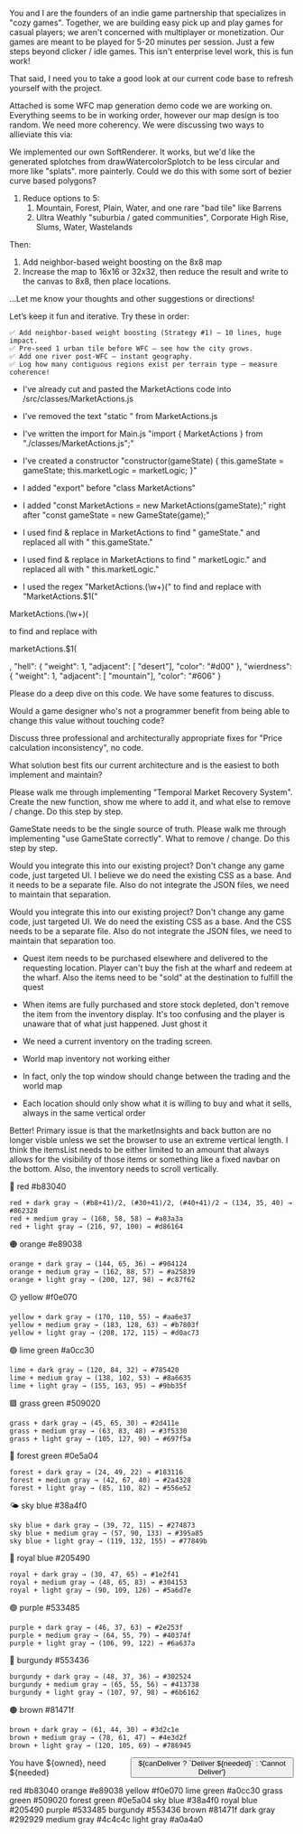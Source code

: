 You and I are the founders of an indie game partnership that specializes in "cozy games". Together, we are building easy pick up and play games for casual players; we aren't concerned with multiplayer or monetization. Our games are meant to be played for 5-20 minutes per session. Just a few steps beyond clicker / idle games. This isn't enterprise level work, this is fun work! 




That said, I need you to take a good look at our current code base to refresh yourself with the project.


Attached is some WFC map generation demo code we are working on. Everything seems to be in working order, however our map design is too random. We need more coherency. We were discussing two ways to allieviate this via:









We implemented our own SoftRenderer. It works, but we'd like the generated splotches from drawWatercolorSplotch to be less circular and more like "splats". more painterly. Could we do this with some sort of bezier curve based polygons?




1. Reduce options to 5:
   1.  Mountain, Forest, Plain, Water, and one rare "bad tile" like Barrens
   2.  Ultra Weathly "suburbia / gated communities", Corporate High Rise, Slums, Water, Wastelands
  

Then:

1. Add neighbor-based weight boosting on the 8x8 map
2. Increase the map to 16x16 or 32x32, then reduce the result and write to the canvas to 8x8, then place locations.



...Let me know your thoughts and other suggestions or directions!






Let’s keep it fun and iterative. Try these in order: 

    ✅ Add neighbor-based weight boosting (Strategy #1) — 10 lines, huge impact.
    ✅ Pre-seed 1 urban tile before WFC — see how the city grows.
    ✅ Add one river post-WFC — instant geography.
    ✅ Log how many contiguous regions exist per terrain type — measure coherence!
     


     




- I've already cut and pasted the MarketActions code into /src/classes/MarketActions.js
- I've removed the text "static " from MarketActions.js
- I've written the import for Main.js "import { MarketActions } from "./classes/MarketActions.js";"
- I've created a constructor "constructor(gameState) {
        this.gameState = gameState;
        this.marketLogic = marketLogic;
    }"
- I added "export" before "class MarketActions"
- I added "const MarketActions = new MarketActions(gameState);" right after "const gameState = new GameState(game);"
- I used find & replace in MarketActions to find " gameState." and replaced all with " this.gameState."
- I used find & replace in MarketActions to find " marketLogic." and replaced all with " this.marketLogic."


- I used the regex "MarketActions\.(\w+)\(" to find and replace with "MarketActions.$1("


MarketActions\.(\w+)\( 

to find and replace with 

marketActions.$1(

,
  "hell": {
    "weight": 1,
    "adjacent": [ "desert"],
    "color": "#d00"
  },
  "wierdness": {
    "weight": 1,
    "adjacent": [ "mountain"],
    "color": "#606"
  }



Please do a deep dive on this code. We have some features to discuss.



 Would a game designer who's not a programmer benefit from being able to change this value without touching code?







Discuss three professional and architecturally appropriate fixes for "Price calculation inconsistency", no code.



What solution best fits our current architecture and is the easiest to both implement and maintain?



Please walk me through implementing "Temporal Market Recovery System". Create the new function, show me where to add it, and what else to remove / change. Do this step by step.

GameState needs to be the single source of truth. Please walk me through implementing "use GameState correctly". What to remove / change. Do this step by step.



Would you integrate this into our existing project? Don't change any game code, just targeted UI. I believe we do need the existing CSS as a base. And it needs to be a separate file. Also do not integrate the JSON files, we need to maintain that separation.


Would you integrate this into our existing project? Don't change any game code, just targeted UI. We do need the existing CSS as a base. And the CSS needs to be a separate file. Also do not integrate the JSON files, we need to maintain that separation too.



- Quest item needs to be purchased elsewhere and delivered to the requesting location. Player can't buy the fish at the wharf and redeem at the wharf. Also the items need to be "sold" at the destination to fulfill the quest
- When items are fully purchased and store stock depleted, don't remove the item from the inventory display. It's too confusing and the player is unaware that of what just happened. Just ghost it
- We need a current inventory on the trading screen.
- World map inventory not working either 



- In fact, only the top window should change between the trading and the world map
  


- Each location should only show what it is willing to buy and what it sells, always in the same vertical order





Better! Primary issue is that the marketInsights and back button are no longer visble unless we set the browser to use an extreme vertical length. I think the itemsList needs to be either limited to an amount that always allows for the visibility of those items or something like a fixed navbar on the bottom. Also, the inventory needs to scroll vertically.





















🔴 red #b83040 

    red + dark gray → (#b8+41)/2, (#30+41)/2, (#40+41)/2 → (134, 35, 40) → #862328
    red + medium gray → (168, 58, 58) → #a83a3a
    red + light gray → (216, 97, 100) → #d86164
     

🟠 orange #e89038 

    orange + dark gray → (144, 65, 36) → #904124
    orange + medium gray → (162, 88, 57) → #a25839
    orange + light gray → (200, 127, 98) → #c87f62
     

🟡 yellow #f0e070 

    yellow + dark gray → (170, 110, 55) → #aa6e37
    yellow + medium gray → (183, 128, 63) → #b7803f
    yellow + light gray → (208, 172, 115) → #d0ac73
     

🟢 lime green #a0cc30 

    lime + dark gray → (120, 84, 32) → #785420
    lime + medium gray → (138, 102, 53) → #8a6635
    lime + light gray → (155, 163, 95) → #9bb35f
     

🟩 grass green #509020 

    grass + dark gray → (45, 65, 30) → #2d411e
    grass + medium gray → (63, 83, 48) → #3f5330
    grass + light gray → (105, 127, 90) → #697f5a
     

🌲 forest green #0e5a04 

    forest + dark gray → (24, 49, 22) → #183116
    forest + medium gray → (42, 67, 40) → #2a4328
    forest + light gray → (85, 110, 82) → #556e52
     

🌤️ sky blue #38a4f0 

    sky blue + dark gray → (39, 72, 115) → #274873
    sky blue + medium gray → (57, 90, 133) → #395a85
    sky blue + light gray → (119, 132, 155) → #77849b
     

🔵 royal blue #205490 

    royal + dark gray → (30, 47, 65) → #1e2f41
    royal + medium gray → (48, 65, 83) → #304153
    royal + light gray → (90, 109, 126) → #5a6d7e
     

🟣 purple #533485 

    purple + dark gray → (46, 37, 63) → #2e253f
    purple + medium gray → (64, 55, 79) → #40374f
    purple + light gray → (106, 99, 122) → #6a637a
     

🍷 burgundy #553436 

    burgundy + dark gray → (48, 37, 36) → #302524
    burgundy + medium gray → (65, 55, 56) → #413738
    burgundy + light gray → (107, 97, 98) → #6b6162
     

🟤 brown #81471f 

    brown + dark gray → (61, 44, 30) → #3d2c1e
    brown + medium gray → (78, 61, 47) → #4e3d2f
    brown + light gray → (120, 105, 69) → #786945
     















<div style="display: flex; justify-content: space-between; align-items: center; margin-top: 8px;">
            <span>You have ${owned}, need ${needed}</span>
            <button class="btn btn-quest" onclick="deliverQuest()" ${canDeliver ? '' : 'disabled'}>
                ${canDeliver ? `Deliver ${needed}` : 'Cannot Deliver'}
            </button>
        </div>




red #b83040
orange #e89038
yellow #f0e070
lime green #a0cc30
grass green #509020
forest green #0e5a04
sky blue #38a4f0
royal blue #205490
purple #533485
burgundy #553436
brown #81471f
dark gray #292929
medium gray #4c4c4c
light gray #a0a4a0

